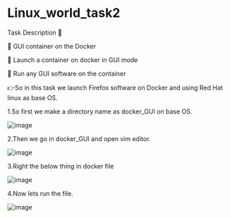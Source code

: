 # Linux_world_task2


Task Description 📄

📌 GUI container on the Docker

🔅 Launch a container on docker in GUI mode 

🔅 Run any GUI software on the container

👉So in this task we launch Firefox software on Docker and using Red Hat linux as base OS.

1.So first we make a directory name as docker_GUI on base OS.

![image](https://user-images.githubusercontent.com/60494696/120360714-afc48e80-c326-11eb-9072-fd7d5dad9467.png)

2.Then we go in docker_GUI and open vim editor.

![image](https://user-images.githubusercontent.com/60494696/120362875-2f535d00-c329-11eb-9080-0013b670b125.png)

3.Right the below thing in docker file

![image](https://user-images.githubusercontent.com/60494696/120362748-0c28ad80-c329-11eb-8e12-0fe063e0f230.png)

4.Now lets run the file.

![image](https://user-images.githubusercontent.com/60494696/120367231-4183ca00-c32e-11eb-8e9c-633dda933295.png)









